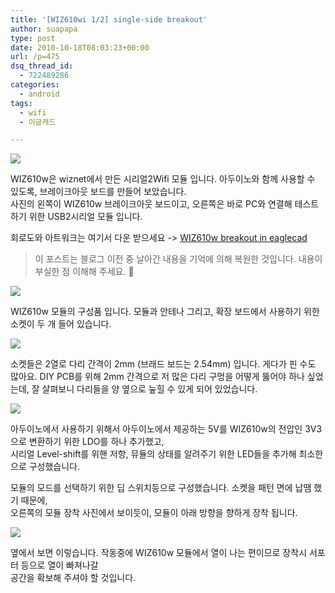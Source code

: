 ```yaml
---
title: '[WIZ610wi 1/2] single-side breakout'
author: suapapa
type: post
date: 2010-10-18T08:03:23+00:00
url: /p=475
dsq_thread_id:
  - 722489286
categories:
  - android
tags:
  - wifi
  - 이글캐드

---
```

![](https://asset.homin.dev/blog/image/wiz610_breakout_top.jpg)

WIZ610w은 wiznet에서 만든 시리얼2Wifi 모듈 입니다. 아두이노와 함께 사용할 수 있도록, 브레이크아웃 보드를 만들어 보았습니다.  
사진의 왼쪽이 WIZ610w 브레이크아웃 보드이고, 오른쪽은 바로 PC와 연결해 테스트 하기 위한 USB2시리얼 모듈 입니다.

회로도와 아트워크는 여기서 다운 받으세요 -> [WIZ610w breakout in eaglecad](https://homin.dev/svn/HW/breakout/wiz610/)

> 이 포스트는 블로그 이전 중 날아간 내용을 기억에 의해 복원한 것입니다. 내용이 부실한 점 이해해 주세요. 🙂



![](https://asset.homin.dev/blog/image/wiz610_parts.jpg)

WIZ610w 모듈의 구성품 입니다. 모듈과 안테나 그리고, 확장 보드에서 사용하기 위한 소켓이 두 개 들어 있습니다.

![](https://asset.homin.dev/blog/image/wiz610_pinheader.jpg)

소켓들은 2열로 다리 간격이 2mm (브래드 보드는 2.54mm) 입니다. 게다가 핀 수도 많아요. DIY PCB를 위해 2mm 간격으로 저 많은 다리 구멍을 어떻게 뚫어야 하나 싶었는데, 잘 살펴보니 다리들을 양 옆으로 눞힐 수 있게 되어 있었습니다.

![](https://asset.homin.dev/blog/image/wiz610_breakout_bottom.jpg)

아두이노에서 사용하기 위해서 아두이노에서 제공하는 5V를 WIZ610w의 전압인 3V3으로 변환하기 위한 LDO를 하나 추가했고,  
시리얼 Level-shift를 위핸 저항, 뮤듈의 상태를 알려주기 위한 LED들을 추가해 최소한으로 구성했습니다.

모듈의 모드를 선택하기 위한 딥 스위치등으로 구성했습니다. 소켓을 패턴 면에 납땜 했기 때문에,  
오른쪽의 모듈 장착 사진에서 보이듯이, 모듈이 아래 방향을 향하게 장착 됩니다.

![](https://asset.homin.dev/blog/image/wiz610_breakout_side.jpg)

옆에서 보면 이렇습니다. 작동중에 WIZ610w 모듈에서 열이 나는 편이므로 장착시 서포터 등으로 열이 빠져나갈  
공간을 확보해 주셔야 할 것입니다.